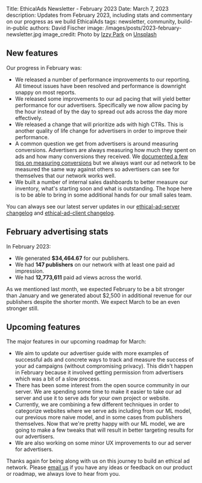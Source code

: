 Title: EthicalAds Newsletter - February 2023
Date: March 7, 2023
description: Updates from February 2023, including stats and commentary on our progress as we build EthicalAds
tags: newsletter, community, build-in-public
authors: David Fischer
image: /images/posts/2023-february-newsletter.jpg
image_credit: <span>Photo by <a href="https://unsplash.com/@blue_jean?utm_source=unsplash&utm_medium=referral&utm_content=creditCopyText">Izzy Park</a> on <a href="https://unsplash.com/photos/uLrwuNznzO0?utm_source=unsplash&utm_medium=referral&utm_content=creditCopyText">Unsplash</a></span>



## New features

Our progress in February was:

* We released a number of performance improvements to our reporting.
  All timeout issues have been resolved and performance is downright snappy on most reports.
* We released some improvements to our ad pacing that will yield
  better performance for our advertisers. Specifically we now allow pacing by the hour instead of by the day to spread out ads across the day more effectively. 
* We released a change that will prioritize ads
  with high CTRs. This is another quality of life change for advertisers
  in order to improve their performance.
* A common question we get from advertisers is around measuring conversions.
  Advertisers are always measuring how much they spent on ads and how many conversions they received.
  We [documented a few tips on measuring conversions]({filename}../pages/learning-hub/advertiser-guide.md#measuring-conversions)
  but we always want our ad network to be measured
  the same way against others so advertisers can see for themselves that our network works well.
* We built a number of internal sales dashboards to better measure our inventory,
  what's starting soon and what is outstanding. The hope here is to be able to bring
  in some additional hands for our small sales team.

You can always see our latest server updates in our [ethical-ad-server changelog](https://ethical-ad-server.readthedocs.io/en/latest/developer/changelog.html) and [ethical-ad-client changelog](https://ethical-ad-client.readthedocs.io/en/latest/changelog.html).


## February advertising stats

[comment]: https://server.ethicalads.io/publisher/all/report/?start_date=2023-02-01&end_date=2023-02-28

In February 2023:

* We generated **$34,464.67** for our publishers.
* We had **147 publishers** on our network with at least one paid ad impression.
* We had **12,773,611** paid ad views across the world.

As we mentioned last month, we expected February to be a bit stronger than January
and we generated about $2,500 in additional revenue for our publishers despite the shorter month.
We expect March to be an even stronger still.


## Upcoming features

The major features in our upcoming roadmap for March:

* We aim to update our advertiser guide with more examples of successful ads
  and concrete ways to track and measure the success of your ad campaigns
  (without compromising privacy).
  This didn't happen in February because it involved getting permission from advertisers
  which was a bit of a slow process.
* There has been some interest from the open source community in our server.
  We are spending some time to make it easier to take our ad server
  and use it to serve ads for your own project or website.
* Currently, we are combining a few different techniques in order to categorize websites
  where we serve ads including from our ML model, our previous more naive model,
  and in some cases from publishers themselves.
  Now that we're pretty happy with our ML model, we are going to make a few tweaks
  that will result in better targeting results for our advertisers.
* We are also working on some minor UX improvements to our ad server for advertisers.

Thanks again for being along with us on this journey to build an ethical ad network.
Please [email us](mailto:ads@ethicalads.io) if you have any ideas or feedback on our product or roadmap,
we always love to hear from you.
